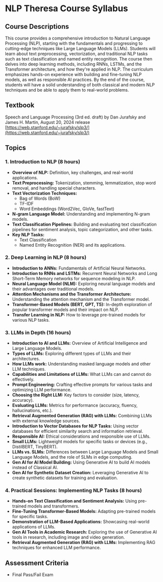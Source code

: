 # NLP Theresa Course Syllabus

## Course Descriptions

This course provides a comprehensive introduction to Natural Language Processing (NLP), starting with the fundamentals and progressing to cutting-edge techniques like Large Language Models (LLMs). Students will learn about text preprocessing, vectorization, and traditional NLP tasks such as text classification and named entity recognition. The course then delves into deep learning methods, including RNNs, LSTMs, and the Transformer architecture, and how they're applied in NLP. The curriculum emphasizes hands-on experience with building and fine-tuning NLP models, as well as responsible AI practices. By the end of the course, students will have a solid understanding of both classical and modern NLP techniques and be able to apply them to real-world problems.

## Textbook

Speech and Language Processing (3rd ed. draft) by Dan Jurafsky and James H. Martin, August 20, 2024 release [https://web.stanford.edu/~jurafsky/slp3/](https://web.stanford.edu/~jurafsky/slp3/)

## Topics

### 1. Introduction to NLP (8 hours)

*   **Overview of NLP:** Definition, key challenges, and real-world applications.
*   **Text Preprocessing:** Tokenization, stemming, lemmatization, stop word removal, and handling special characters.
*   **Text Vectorization Techniques:**
    *   Bag of Words (BoW)
    *   TF-IDF
    *   Word Embeddings (Word2Vec, GloVe, fastText)
*   **N-gram Language Model:** Understanding and implementing N-gram models.
*   **Text Classification Pipelines:** Building and evaluating text classification pipelines for sentiment analysis, topic categorization, and other tasks.
*   **Key NLP Tasks:**
    *   Text Classification
    *   Named Entity Recognition (NER) and its applications.

### 2. Deep Learning in NLP (8 hours)

*   **Introduction to ANNs:** Fundamentals of Artificial Neural Networks.
*   **Introduction to RNNs and LSTMs:** Recurrent Neural Networks and Long Short-Term Memory networks for sequence modeling in NLP.
*   **Neural Language Model (NLM):** Exploring neural language models and their advantages over traditional models.
*   **Attention Mechanisms and the Transformer Architecture:** Understanding the attention mechanism and the Transformer model.
*   **Transformer-Based Models (BERT, GPT, T5):** In-depth exploration of popular transformer models and their impact on NLP.
*   **Transfer Learning in NLP:** How to leverage pre-trained models for various NLP tasks.

### 3. LLMs in Depth (16 hours)

*   **Introduction to AI and LLMs:** Overview of Artificial Intelligence and Large Language Models.
*   **Types of LLMs:** Exploring different types of LLMs and their architectures.
*   **How LLMs work:** Understanding masked language models and other LLM techniques.
*   **Capabilities and Limitations of LLMs:** What LLMs can and cannot do effectively.
*   **Prompt Engineering:** Crafting effective prompts for various tasks and optimizing LLM performance.
*   **Choosing the Right LLM:** Key factors to consider (size, latency, accuracy).
*   **Evaluating LLMs:** Metrics for performance (accuracy, fluency, hallucinations, etc.).
*   **Retrieval Augmented Generation (RAG) with LLMs:** Combining LLMs with external knowledge sources.
*   **Introduction to Vector Databases for NLP Tasks:** Using vector databases for efficient similarity search and information retrieval.
*   **Responsible AI:** Ethical considerations and responsible use of LLMs.
*   **Small LLMs:** Lightweight models for specific tasks or devices (e.g., DistilBERT, TinyBERT).
*   **LLMs vs. SLMs:** Differences between Large Language Models and Small Language Models, and the role of SLMs in edge computing.
*   **Gen AI for AI Model Building:** Using Generative AI to build AI models instead of Classical AI.
*   **Gen AI for Synthetic Dataset Creation:** Leveraging Generative AI to create synthetic datasets for training and evaluation.

### 4. Practical Sessions: Implementing NLP Tasks (8 hours)

*   **Hands-on Text Classification and Sentiment Analysis:** Using pre-trained models and transformers.
*   **Fine-Tuning Transformer-Based Models:** Adapting pre-trained models for specific tasks.
*   **Demonstration of LLM-Based Applications:** Showcasing real-world applications of LLMs.
*   **Gen AI Tools in Academic Research:** Exploring the use of Generative AI tools in research, including image and video generation.
*   **Retrieval Augmented Generation (RAG) with LLMs:** Implementing RAG techniques for enhanced LLM performance.

## Assessment Criteria

*   Final Pass/Fail Exam 
